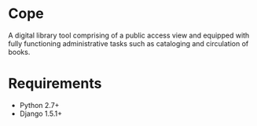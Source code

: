 Cope
====

A digital library tool comprising of a public access view
and equipped with fully functioning administrative tasks
such as cataloging and circulation of books.

Requirements
============

- Python 2.7+
- Django 1.5.1+

